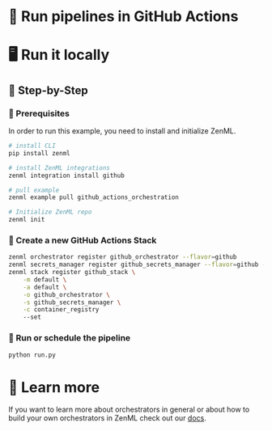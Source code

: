 # 🏃 Run pipelines in GitHub Actions

# 🖥 Run it locally

## 👣 Step-by-Step
### 📄 Prerequisites 

In order to run this example, you need to install and initialize ZenML.

```bash
# install CLI
pip install zenml

# install ZenML integrations
zenml integration install github

# pull example
zenml example pull github_actions_orchestration

# Initialize ZenML repo
zenml init
```

### 🥞 Create a new GitHub Actions Stack

```bash
zenml orchestrator register github_orchestrator --flavor=github
zenml secrets_manager register github_secrets_manager --flavor=github --owner=<GITHUB_REPOSITORY_OWNER> --repository=<GITHUB_REPOSITORY_NAME>
zenml stack register github_stack \
    -m default \
    -a default \
    -o github_orchestrator \
    -s github_secrets_manager \
    -c container_registry
    --set
```

### 📆 Run or schedule the pipeline

```bash
python run.py
```

# 📜 Learn more

If you want to learn more about orchestrators in general or about how to build your own orchestrators in ZenML
check out our [docs](https://docs.zenml.io/extending-zenml/orchestrator).
